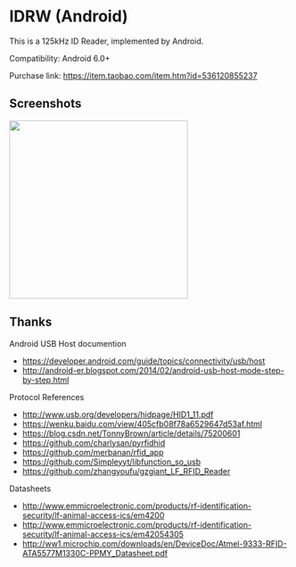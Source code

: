 # IDRW (Android)

This is a 125kHz ID Reader, implemented by Android.

Compatibility: Android 6.0+

Purchase link: <https://item.taobao.com/item.htm?id=536120855237>

## Screenshots

<img src="https://i.imgur.com/MAeJP9X.png" width="320" />

## Thanks

Android USB Host documention
- <https://developer.android.com/guide/topics/connectivity/usb/host>
- <http://android-er.blogspot.com/2014/02/android-usb-host-mode-step-by-step.html>

Protocol References
- <http://www.usb.org/developers/hidpage/HID1_11.pdf>
- <https://wenku.baidu.com/view/405cfb08f78a6529647d53af.html>
- <https://blog.csdn.net/TonnyBrown/article/details/75200601>
- <https://github.com/charlysan/pyrfidhid>
- <https://github.com/merbanan/rfid_app>
- <https://github.com/Simpleyyt/libfunction_so_usb>
- <https://github.com/zhangyoufu/gzgiant_LF_RFID_Reader>

Datasheets
- http://www.emmicroelectronic.com/products/rf-identification-security/lf-animal-access-ics/em4200
- http://www.emmicroelectronic.com/products/rf-identification-security/lf-animal-access-ics/em42054305
- http://ww1.microchip.com/downloads/en/DeviceDoc/Atmel-9333-RFID-ATA5577M1330C-PPMY_Datasheet.pdf
